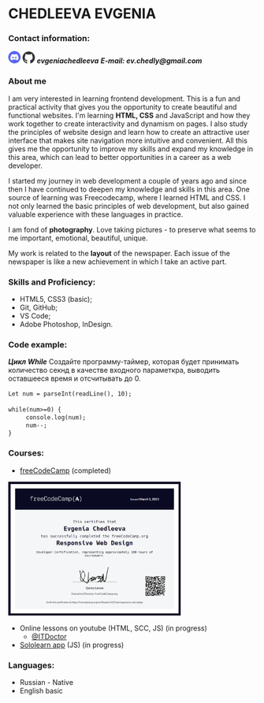 # CHEDLEEVA EVGENIA

### Contact information:
<img src="img/Discord.png" width="25px"> <a href="https://github.com/evgeniachedleeva"><img src="img/github-logos.png" width="25px"></a> ___evgeniachedleeva___
___E-mail: ev.chedly@gmail.com___


### About me

I am very interested in learning frontend development. This is a fun and practical activity that gives you the opportunity to create beautiful and functional websites. I'm learning **HTML, CSS** and JavaScript and how they work together to create interactivity and dynamism on pages. I also study the principles of website design and learn how to create an attractive user interface that makes site navigation more intuitive and convenient. All this gives me the opportunity to improve my skills and expand my knowledge in this area, which can lead to better opportunities in a career as a web developer.

I started my journey in web development a couple of years ago and since then I have continued to deepen my knowledge and skills in this area. One source of learning was Freecodecamp, where I learned HTML and CSS. I not only learned the basic principles of web development, but also gained valuable experience with these languages in practice.

I am fond of **photography**.  Love taking pictures - to preserve what seems to me important, emotional, beautiful, unique.

My work is related to the **layout** of the newspaper. Each issue of the newspaper is like a new achievement in which I take an active part.


### Skills and Proficiency:
* HTML5, CSS3 (basic);
* Git, GitHub;
* VS Code;
* Adobe Photoshop, InDesign.

### Code example:

___Цикл While___
Создайте программу-таймер, которая будет принимать количество секнд в качестве входного параметкра, выводить оставшееся время и отсчитывать до 0.

```
Let num = parseInt(readLine(), 10);

while(num>=0) {
     console.log(num);
     num--;
}
```



### Courses:
* <a href="https://www.freecodecamp.org/learn">freeCodeCamp</a> (completed)

<img src="img/freeCodeCamp.png" width="350px">

* Online lessons on youtube (HTML, SCC, JS) (in progress)
     * <a href="https://www.youtube.com/@ITDoctor">@ITDoctor</a>
* <a href="https://www.sololearn.com/">Sololearn app</a> (JS) (in progress)

### Languages:
* Russian - Native
* English basic